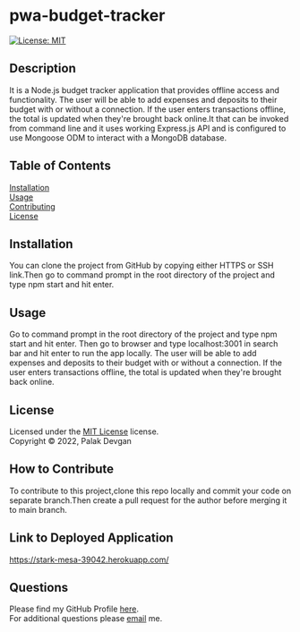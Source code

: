 # pwa-budget-tracker
[![License: MIT](https://img.shields.io/badge/License-MIT-yellow.svg)](https://www.mit.edu/~amini/LICENSE.md)

## Description

It is a Node.js budget tracker application that provides offline access and functionality. The user will be able to add expenses and deposits to their budget with or without a connection. If the user enters transactions offline, the total is updated when they're brought back online.It that can be invoked from command line and it uses working Express.js API and is configured to use Mongoose ODM to interact with a MongoDB database.

## Table of Contents

[Installation](#installation)  
[Usage](#usage)  
[Contributing](#how-to-contribute)  
[License](#license)  

## Installation

You can clone the project from GitHub by copying either HTTPS or SSH link.Then go to command prompt in the root directory of the project and type npm start and hit enter.

## Usage

Go to command prompt in the root directory of the project and type npm start and hit enter. Then go to browser and type localhost:3001 in search bar and hit enter to run the app locally. The user will be able to add expenses and deposits to their budget with or without a connection. If the user enters transactions offline, the total is updated when they're brought back online. 

## License

Licensed under the [MIT License](https://www.mit.edu/~amini/LICENSE.md) license.  
Copyright &copy; 2022, Palak Devgan

## How to Contribute

To contribute to this project,clone this repo locally and commit your code on separate branch.Then create a pull request for the author before merging it to main branch.

## Link to Deployed Application

https://stark-mesa-39042.herokuapp.com/

## Questions

Please find my GitHub Profile [here](https://github.com/palakdevgan).  
For additional questions please [email](mailto:m7.palak@gmail.com) me.
